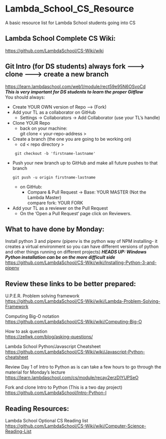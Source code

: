 # Lambda_School_CS_Resource
A basic resource list for Lambda School students going into CS

## Lambda School Complete CS Wiki:
https://github.com/LambdaSchool/CS-Wiki/wiki

## Git Intro (for DS students) always fork ---> clone ---> create a new branch
https://learn.lambdaschool.com/web1/module/rect59e95N6OSvoCd   
**_This is very important for DS students to learn the proper Gitflow_**  
You should always:  
- Create YOUR OWN version of Repo —> (Fork)   
- Add your TL as a collaborator on GitHub  
  - Settings -> Collaborators -> Add Collaborator (use your TL’s handle)  
- Clone YOUR Repo  
  - back on your machine:  
    git clone < your-repo-address >  
- Create a branch (the one you are going to be working on)   
  - cd < repo directory >
  ```
   git checkout -b 'firstname-lastname'
  ```
- Push your new branch up to GitHub and make all future pushes to that branch  
   ```
   git push -u origin firstname-lastname
   ```
  - on GitHub:
    - Compare & Pull Request -> Base: YOUR MASTER (Not the Lambda Master)      
      compare fork: YOUR FORK
- Add your TL as a reviewer on the Pull Request     
  - On the ‘Open a Pull Request‘ page click on Reviewers. 

## What to have done by Monday:
Install python 3 and pipenv (pipenv is the python way of NPM installing- it creates a virtual environment so you can have different versions of python and other things running on different projects) **_HEADS UP: Windows Python installation can be on the more difficult side_**
https://github.com/LambdaSchool/CS-Wiki/wiki/Installing-Python-3-and-pipenv

## Review these links to be better prepared:
U.P.E.R. Problem solving framework  
https://github.com/LambdaSchool/CS-Wiki/wiki/Lambda-Problem-Solving-Framework

Computing Big-O notation  
https://github.com/LambdaSchool/CS-Wiki/wiki/Computing-Big-O

How to ask question   
https://zellwk.com/blog/asking-questions/

Lambda School Python/Javascript Cheatsheet  
https://github.com/LambdaSchool/CS-Wiki/wiki/Javascript-Python-cheatsheet

Review Day 1 of Intro to Python as is can take a few hours to go through the material for Monday’s lecture   
https://learn.lambdaschool.com/cs/module/recay2erzDlYUPSeO

Fork and clone Intro to Python (This is a two day project)
https://github.com/LambdaSchool/Intro-Python-I



## Reading Resources:
Lambda School Optional CS Reading list 
https://github.com/LambdaSchool/CS-Wiki/wiki/Computer-Science-Reading-List
